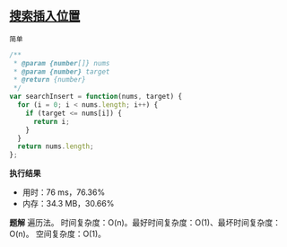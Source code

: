 ## [搜索插入位置](https://leetcode-cn.com/problems/search-insert-position/submissions/)

`简单`

```js
/**
 * @param {number[]} nums
 * @param {number} target
 * @return {number}
 */
var searchInsert = function(nums, target) {
  for (i = 0; i < nums.length; i++) {
    if (target <= nums[i]) {
      return i;
    }
  }
  return nums.length;
};
 ```
**执行结果**
- 用时：76 ms，76.36%
- 内存：34.3 MB，30.66%

**题解**
遍历法。
时间复杂度：O(n)。最好时间复杂度：O(1)、最坏时间复杂度：O(n)。
空间复杂度：O(1)。

